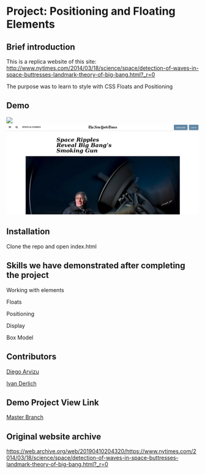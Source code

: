 # Project: Positioning and Floating Elements

## Brief introduction

This is a replica website of this site:
http://www.nytimes.com/2014/03/18/science/space/detection-of-waves-in-space-buttresses-landmark-theory-of-big-bang.html?_r=0

The purpose was to learn to style with CSS Floats and Positioning

## Demo

![](docs/vid.gif)
![](docs/1.png)

## Installation

Clone the repo and open index.html

## Skills we have demonstrated after completing the project

Working with elements

Floats

Positioning

Display 

Box Model

## Contributors

[Diego Arvizu](https://github.com/diegoarvz4)

[Ivan Derlich](https://github.com/IvanDerlich)

## Demo Project View Link

[Master Branch](https://ivanderlich.github.io/newyorktimesarticle/)

## Original website archive

https://web.archive.org/web/20190410204320/https://www.nytimes.com/2014/03/18/science/space/detection-of-waves-in-space-buttresses-landmark-theory-of-big-bang.html?_r=0

